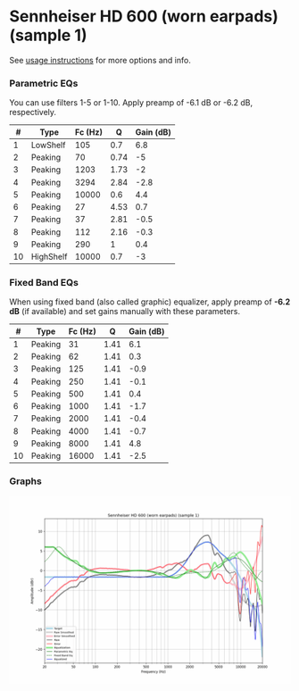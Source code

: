 # Sennheiser HD 600 (worn earpads) (sample 1)
See [usage instructions](https://github.com/jaakkopasanen/AutoEq#usage) for more options and info.

### Parametric EQs
You can use filters 1-5 or 1-10. Apply preamp of -6.1 dB or -6.2 dB, respectively.

|   # | Type      |   Fc (Hz) |    Q |   Gain (dB) |
|-----|-----------|-----------|------|-------------|
|   1 | LowShelf  |       105 | 0.7  |         6.8 |
|   2 | Peaking   |        70 | 0.74 |        -5   |
|   3 | Peaking   |      1203 | 1.73 |        -2   |
|   4 | Peaking   |      3294 | 2.84 |        -2.8 |
|   5 | Peaking   |     10000 | 0.6  |         4.4 |
|   6 | Peaking   |        27 | 4.53 |         0.7 |
|   7 | Peaking   |        37 | 2.81 |        -0.5 |
|   8 | Peaking   |       112 | 2.16 |        -0.3 |
|   9 | Peaking   |       290 | 1    |         0.4 |
|  10 | HighShelf |     10000 | 0.7  |        -3   |

### Fixed Band EQs
When using fixed band (also called graphic) equalizer, apply preamp of **-6.2 dB** (if available) and set gains manually with these parameters.

|   # | Type    |   Fc (Hz) |    Q |   Gain (dB) |
|-----|---------|-----------|------|-------------|
|   1 | Peaking |        31 | 1.41 |         6.1 |
|   2 | Peaking |        62 | 1.41 |         0.3 |
|   3 | Peaking |       125 | 1.41 |        -0.9 |
|   4 | Peaking |       250 | 1.41 |        -0.1 |
|   5 | Peaking |       500 | 1.41 |         0.4 |
|   6 | Peaking |      1000 | 1.41 |        -1.7 |
|   7 | Peaking |      2000 | 1.41 |        -0.4 |
|   8 | Peaking |      4000 | 1.41 |        -0.7 |
|   9 | Peaking |      8000 | 1.41 |         4.8 |
|  10 | Peaking |     16000 | 1.41 |        -2.5 |

### Graphs
![](./Sennheiser%20HD%20600%20(worn%20earpads)%20(sample%201).png)
